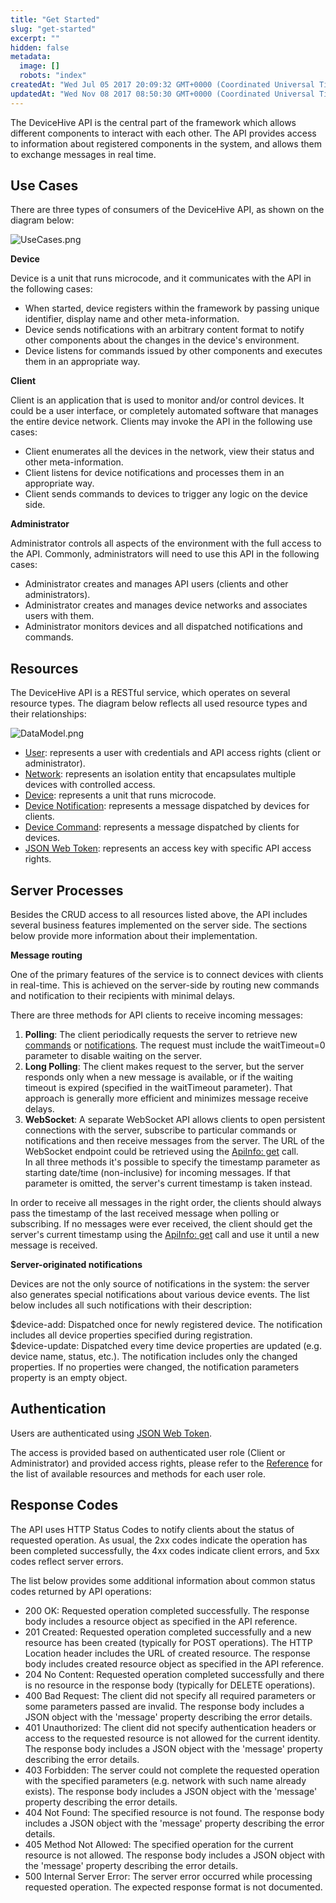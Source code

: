 ```yaml
---
title: "Get Started"
slug: "get-started"
excerpt: ""
hidden: false
metadata: 
  image: []
  robots: "index"
createdAt: "Wed Jul 05 2017 20:09:32 GMT+0000 (Coordinated Universal Time)"
updatedAt: "Wed Nov 08 2017 08:50:30 GMT+0000 (Coordinated Universal Time)"
---
```

The DeviceHive API is the central part of the framework which allows different components to interact with each other. The API provides access to information about registered components in the system, and allows them to exchange messages in real time.

## Use Cases

There are three types of consumers of the DeviceHive API, as shown on the diagram below:

![](https://files.readme.io/8237eff-UseCases.png "UseCases.png")

**Device**

Device is a unit that runs microcode, and it communicates with the API in the following cases:

- When started, device registers within the framework by passing unique identifier, display name and other meta-information.
- Device sends notifications with an arbitrary content format to notify other components about the changes in the device's environment.
- Device listens for commands issued by other components and executes them in an appropriate way.

**Client**

Client is an application that is used to monitor and/or control devices. It could be a user interface, or completely automated software that manages the entire device network. Clients may invoke the API in the following use cases:

- Client enumerates all the devices in the network, view their status and other meta-information.
- Client listens for device notifications and processes them in an appropriate way.
- Client sends commands to devices to trigger any logic on the device side.

**Administrator**

Administrator controls all aspects of the environment with the full access to the API. Commonly, administrators will need to use this API in the following cases:

- Administrator creates and manages API users (clients and other administrators).
- Administrator creates and manages device networks and associates users with them.
- Administrator monitors devices and all dispatched notifications and commands. 

## Resources

The DeviceHive API is a RESTful service, which operates on several resource types. The diagram below reflects all used resource types and their relationships:

![](https://files.readme.io/4404501-DataModel.png "DataModel.png")

- [User](doc:user): represents a user with credentials and API access rights (client or administrator).
- [Network](doc:network): represents an isolation entity that encapsulates multiple devices with controlled access.
- [Device](doc:device): represents a unit that runs microcode.
- [Device Notification](doc:devicenotification): represents a message dispatched by devices for clients.
- [Device Command](doc:devicecommand): represents a message dispatched by clients for devices.
- [JSON Web Token](doc:authentication): represents an access key with specific API access rights. 

## Server Processes

Besides the CRUD access to all resources listed above, the API includes several business features implemented on the server side. The sections below provide more information about their implementation.

**Message routing**

One of the primary features of the service is to connect devices with clients in real-time. This is achieved on the server-side by routing new commands and notification to their recipients with minimal delays.

There are three methods for API clients to receive incoming messages:

1. **Polling**: The client periodically requests the server to retrieve new [commands](https://docs.devicehive.com/docs/poll) or [notifications](https://docs.devicehive.com/docs/poll-1). The request must include the waitTimeout=0 parameter to disable waiting on the server.
2. **Long Polling**: The client makes request to the server, but the server responds only when a new message is available, or if the waiting timeout is expired (specified in the waitTimeout parameter). That approach is generally more efficient and minimizes message receive delays.
3. **WebSocket**: A separate WebSocket API allows clients to open persistent connections with the server, subscribe to particular commands or notifications and then receive messages from the server. The URL of the WebSocket endpoint could be retrieved using the [ApiInfo: get](https://docs.devicehive.com/docs/get) call.  
   In all three methods it's possible to specify the timestamp parameter as starting date/time (non-inclusive) for incoming messages. If that parameter is omitted, the server's current timestamp is taken instead.

In order to receive all messages in the right order, the clients should always pass the timestamp of the last received message when polling or subscribing. If no messages were ever received, the client should get the server's current timestamp using the [ApiInfo: get](https://docs.devicehive.com/docs/get) call and use it until a new message is received.

**Server-originated notifications**

Devices are not the only source of notifications in the system: the server also generates special notifications about various device events. The list below includes all such notifications with their description:

$device-add: Dispatched once for newly registered device. The notification includes all device properties specified during registration.  
$device-update: Dispatched every time device properties are updated (e.g. device name, status, etc.). The notification includes only the changed properties. If no properties were changed, the notification parameters property is an empty object.

## Authentication

Users are authenticated using [JSON Web Token](https://jwt.io/introduction/).

The access is provided based on authenticated user role (Client or Administrator) and provided access rights, please refer to the [Reference](doc:rest) for the list of available resources and methods for each user role.

## Response Codes

The API uses HTTP Status Codes to notify clients about the status of requested operation. As usual, the 2xx codes indicate the operation has been completed successfully, the 4xx codes indicate client errors, and 5xx codes reflect server errors.

The list below provides some additional information about common status codes returned by API operations:

- 200 OK: Requested operation completed successfully. The response body includes a resource object as specified in the API reference.
- 201 Created: Requested operation completed successfully and a new resource has been created (typically for POST operations). The HTTP Location header includes the URL of created resource. The response body includes created resource object as specified in the API reference.
- 204 No Content: Requested operation completed successfully and there is no resource in the response body (typically for DELETE operations).
- 400 Bad Request: The client did not specify all required parameters or some parameters passed are invalid. The response body includes a JSON object with the 'message' property describing the error details.
- 401 Unauthorized: The client did not specify authentication headers or access to the requested resource is not allowed for the current identity. The response body includes a JSON object with the 'message' property describing the error details.
- 403 Forbidden: The server could not complete the requested operation with the specified parameters (e.g. network with such name already exists). The response body includes a JSON object with the 'message' property describing the error details.
- 404 Not Found: The specified resource is not found. The response body includes a JSON object with the 'message' property describing the error details.
- 405 Method Not Allowed: The specified operation for the current resource is not allowed. The response body includes a JSON object with the 'message' property describing the error details.
- 500 Internal Server Error: The server error occurred while processing requested operation. The expected response format is not documented.

